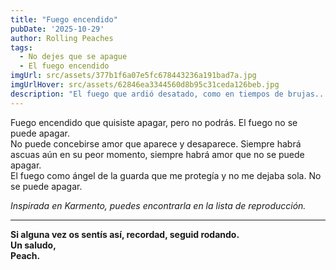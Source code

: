 ```yaml
---
title: "Fuego encendido" 
pubDate: '2025-10-29'
author: Rolling Peaches
tags: 
  - No dejes que se apague
  - El fuego encendido
imgUrl: src/assets/377b1f6a07e5fc678443236a191bad7a.jpg
imgUrlHover: src/assets/62846ea3344560d8b95c31ceda126beb.jpg
description: "El fuego que ardió desatado, como en tiempos de brujas..."
---
```

Fuego encendido que quisiste apagar, pero no podrás. El fuego no se puede apagar.     
No puede concebirse amor que aparece y desaparece. Siempre habrá ascuas aún en su peor momento, siempre habrá amor que no se puede apagar.  
El fuego como ángel de la guarda que me protegía y no me dejaba sola. No se puede apagar.  

_Inspirada en Karmento, puedes encontrarla en la lista de reproducción._

---

**Si alguna vez os sentís así, recordad, seguid rodando.  
Un saludo,  
Peach.**
